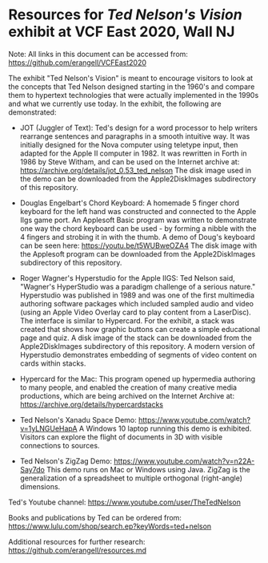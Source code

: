 # Resources for *Ted Nelson's Vision* exhibit at VCF East 2020, Wall NJ
Note: All links in this document can be accessed from: https://github.com/erangell/VCFEast2020

The exhibit "Ted Nelson's Vision" is meant to encourage visitors to look at the concepts that Ted Nelson designed starting in the 1960's and compare them to hypertext technologies that were actually implemented in the 1990s and what we currently use today.  In the exhibit, the following are demonstrated:

* JOT (Juggler of Text): Ted's design for a word processor to help writers rearrange sentences and paragraphs in a smooth intuitive way.  It was initially designed for the Nova computer using teletype input, then adapted for the Apple II computer in 1982.  It was rewritten in Forth in 1986 by Steve Witham, and can be used on the Internet archive at: https://archive.org/details/jot_0.53_ted_nelson  The disk image used in the demo can be downloaded from the Apple2DiskImages subdirectory of this repository.

* Douglas Engelbart's Chord Keyboard: A homemade 5 finger chord keyboard for the left hand was constructed and connected to the Apple IIgs game port.  An Applesoft Basic program was written to demonstrate one way the chord keyboard can be used - by forming a nibble with the 4 fingers and strobing it in with the thumb.  A demo of Doug's keyboard can be seen here: https://youtu.be/t5WUBweOZA4  The disk image with the Applesoft program can be downloaded from the Apple2DiskImages subdirectory of this repository.

* Roger Wagner's Hyperstudio for the Apple IIGS: Ted Nelson said, "Wagner's HyperStudio was a paradigm challenge of a serious nature."  Hyperstudio was published in 1989 and was one of the first multimedia authoring software packages which included sampled audio and video (using an Apple Video Overlay card to play content from a LaserDisc).  The interface is similar to Hypercard.  For the exhibit, a stack was created that shows how graphic buttons can create a simple educational page and quiz.  A disk image of the stack can be downloaded from the Apple2DiskImages subdirectory of this repository.  A modern version of Hyperstudio demonstrates embedding of segments of video content on cards within stacks.

* Hypercard for the Mac: This program opened up hypermedia authoring to many people, and enabled the creation of many creative media productions, which are being archived on the Internet Archive at: https://archive.org/details/hypercardstacks  

* Ted Nelson's Xanadu Space Demo: https://www.youtube.com/watch?v=1yLNGUeHapA
A Windows 10 laptop running this demo is exhibited.  Visitors can explore the flight of documents in 3D with visible connections to sources.

* Ted Nelson's ZigZag Demo: https://www.youtube.com/watch?v=n22A-Say7do
This demo runs on Mac or Windows using Java.  ZigZag is the generalization of a spreadsheet to multiple orthogonal (right-angle) dimensions.

Ted's Youtube channel: https://www.youtube.com/user/TheTedNelson

Books and publications by Ted can be ordered from: https://www.lulu.com/shop/search.ep?keyWords=ted+nelson

Additional resources for further research: https://github.com/erangell/resources.md
